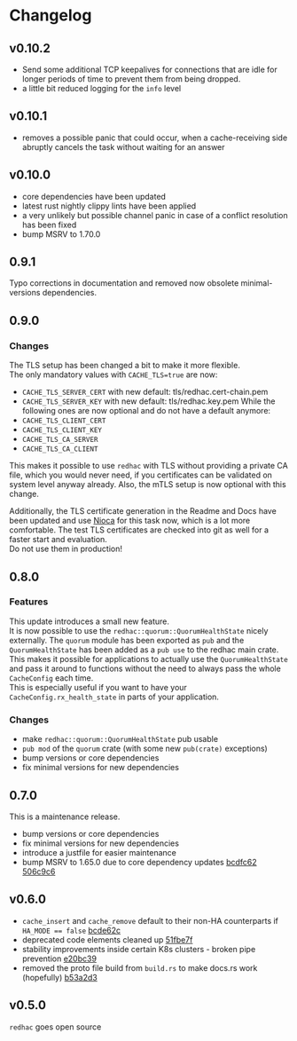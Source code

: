 # Changelog

## v0.10.2

- Send some additional TCP keepalives for connections that are idle for longer periods of time to
  prevent them from being dropped.
- a little bit reduced logging for the `info` level

## v0.10.1

- removes a possible panic that could occur, when a cache-receiving side abruptly cancels the task
  without waiting for an answer

## v0.10.0

- core dependencies have been updated
- latest rust nightly clippy lints have been applied
- a very unlikely but possible channel panic in case of a conflict resolution has been fixed
- bump MSRV to 1.70.0

## 0.9.1

Typo corrections in documentation and removed now obsolete minimal-versions dependencies.

## 0.9.0

### Changes

The TLS setup has been changed a bit to make it more flexible.  
The only mandatory values with `CACHE_TLS=true` are now:
- `CACHE_TLS_SERVER_CERT` with new default: tls/redhac.cert-chain.pem
- `CACHE_TLS_SERVER_KEY` with new default: tls/redhac.key.pem
While the following ones are now optional and do not have a default anymore:
- `CACHE_TLS_CLIENT_CERT`
- `CACHE_TLS_CLIENT_KEY`
- `CACHE_TLS_CA_SERVER`
- `CACHE_TLS_CA_CLIENT`

This makes it possible to use `redhac` with TLS without providing a private CA file, which you
would never need, if you certificates can be validated on system level anyway already. Also, the
mTLS setup is now optional with this change.

Additionally, the TLS certificate generation in the Readme and Docs have been updated and use
[Nioca](https://github.com/sebadob/nioca) for this task now, which is a lot more comfortable.
The test TLS certificates are checked into git as well for a faster start and evaluation.  
Do not use them in production!

## 0.8.0

### Features

This update introduces a small new feature.  
It is now possible to use the `redhac::quorum::QuorumHealthState` nicely externally.
The `quorum` module has been exported as `pub` and the `QuorumHealthState` has been added as
a `pub use` to the redhac main crate. This makes it possible for applications to actually use
the `QuorumHealthState` and pass it around to functions without the need to always pass the
whole `CacheConfig` each time.  
This is especially useful if you want to have your `CacheConfig.rx_health_state` in parts of
your application.

### Changes

- make `redhac::quorum::QuorumHealthState` pub usable
- `pub mod` of the `quorum` crate (with some new `pub(crate)` exceptions)
- bump versions or core dependencies
- fix minimal versions for new dependencies

## 0.7.0

This is a maintenance release.

- bump versions or core dependencies
- fix minimal versions for new dependencies
- introduce a justfile for easier maintenance
- bump MSRV to 1.65.0 due to core dependency updates
[bcdfc62](https://github.com/sebadob/redhac/commit/bcdfc62665320a9ad3f832d0c28f0175d6e447c2)
[506c9c6](https://github.com/sebadob/redhac/commit/506c9c6c2c2fb3cbb1253cabd6bf4cdf9b01f4b0)

## v0.6.0

- `cache_insert` and `cache_remove` default to their non-HA counterparts if `HA_MODE == false`
[bcde62c](https://github.com/sebadob/redhac/commit/bcde62cbea233a68c86b21cd7300c150b2690bbf)
- deprecated code elements cleaned up
[51fbe7f](https://github.com/sebadob/redhac/commit/51fbe7fe72598432c978ee24587a7a65e10f1c46)
- stability improvements inside certain K8s clusters - broken pipe prevention
[e20bc39](https://github.com/sebadob/redhac/commit/e20bc39b925bb7738a0025a733e554efa1b4a546)
- removed the proto file build from `build.rs` to make docs.rs work (hopefully)
[b53a2d3](https://github.com/sebadob/redhac/commit/b53a2d38f99f08bb9649035195228dc46be9cc7f)

## v0.5.0

`redhac` goes open source
